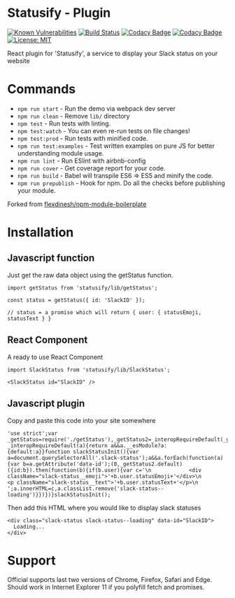 # Statusify - Plugin

[![Known Vulnerabilities](https://snyk.io/test/github/etchteam/statusify-plugin/badge.svg)](https://snyk.io/test/github/etchteam/statusify-plugin)
[![Build Status](https://travis-ci.com/etchteam/statusify-plugin.svg?token=Keq3sENfwYStLzCYujxz&branch=develop)](https://travis-ci.com/etchteam/statusify-plugin)
[![Codacy Badge](https://api.codacy.com/project/badge/Grade/70e8177aa89f43ef997f71e70e4c9727)](https://www.codacy.com?utm_source=github.com&utm_medium=referral&utm_content=etchteam/statusify-plugin&utm_campaign=Badge_Grade)
[![Codacy Badge](https://api.codacy.com/project/badge/Coverage/70e8177aa89f43ef997f71e70e4c9727)](https://www.codacy.com?utm_source=github.com&utm_medium=referral&utm_content=etchteam/statusify-plugin&utm_campaign=Badge_Coverage)
[![License: MIT](https://img.shields.io/badge/License-MIT-blue.svg)](https://opensource.org/licenses/MIT)

React plugin for 'Statusify', a service to display your Slack status on your website

# Commands

* `npm run start` - Run the demo via webpack dev server
* `npm run clean` - Remove `lib/` directory
* `npm test` - Run tests with linting.
* `npm test:watch` - You can even re-run tests on file changes!
* `npm test:prod` - Run tests with minified code.
* `npm run test:examples` - Test written examples on pure JS for better understanding module usage.
* `npm run lint` - Run ESlint with airbnb-config
* `npm run cover` - Get coverage report for your code.
* `npm run build` - Babel will transpile ES6 => ES5 and minify the code.
* `npm run prepublish` - Hook for npm. Do all the checks before publishing your module.

Forked from [flexdinesh/npm-module-boilerplate](https://github.com/flexdinesh/npm-module-boilerplate)

# Installation

## Javascript function

Just get the raw data object using the getStatus function.

```
import getStatus from 'statusify/lib/getStatus';

const status = getStatus({ id: 'SlackID' });

// status = a promise which will return { user: { statusEmoji, statusText } }
```

## React Component

A ready to use React Component

```
import SlackStatus from 'statusify/lib/SlackStatus';

<SlackStatus id="SlackID" />
```

## Javascript plugin

Copy and paste this code into your site somewhere

```
'use strict';var _getStatus=require('./getStatus'),_getStatus2=_interopRequireDefault(_getStatus);function _interopRequireDefault(a){return a&&a.__esModule?a:{default:a}}function slackStatusInit(){var a=document.querySelectorAll('.slack-status');a&&a.forEach(function(a){var b=a.getAttribute('data-id');(0,_getStatus2.default)({id:b}).then(function(b){if(b.user){var c='\n            <div className="slack-status__emoji">'+b.user.statusEmoji+'</div>\n            <p className="slack-status__text">'+b.user.statusText+'</p>\n          ';a.innerHTML=c,a.classList.remove('slack-status--loading')}})})}slackStatusInit();
```

Then add this HTML where you would like to display slack statuses

```
<div class="slack-status slack-status--loading" data-id="SlackID">
  Loading...
</div>
```

# Support

Official supports last two versions of Chrome, Firefox, Safari and Edge.
Should work in Internet Explorer 11 if you polyfill fetch and promises.
